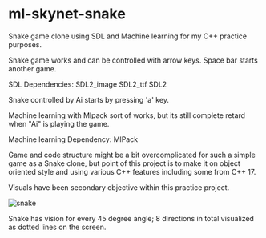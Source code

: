 # ml-skynet-snake

Snake game clone using SDL and Machine learning for my C++ practice purposes.

Snake game works and can be controlled with arrow keys. Space bar starts another game.

SDL Dependencies:
SDL2_image
SDL2_ttf
SDL2

Snake controlled by Ai starts by pressing 'a' key.

Machine learning with Mlpack sort of works, but its still complete retard when "Ai" is
playing the game.

Machine learning Dependency:
MlPack

Game and code structure might be a bit overcomplicated for such a simple game as a Snake
clone, but point of this project is to make it on object oriented style and using various
C++ features including some from C++ 17.

Visuals have been secondary objective within this practice project.

![snake](https://user-images.githubusercontent.com/64461167/133246765-a5c4a87e-d009-4702-8ac1-c80ab68060ce.jpg)

Snake has vision for every 45 degree angle; 8 directions in total visualized as dotted lines on the screen.
